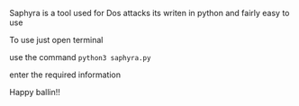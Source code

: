Saphyra is a tool used for Dos attacks its writen in python and fairly easy to use 

To use just open terminal 

use the command `python3 saphyra.py` 

enter the required information 

Happy ballin!!
